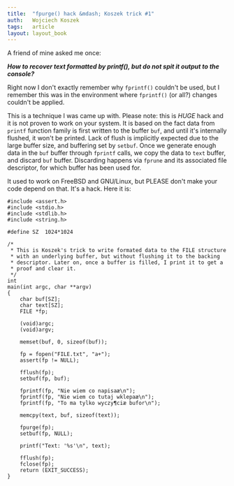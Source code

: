 ```yaml
---
title:	"fpurge() hack &mdash; Koszek trick #1"
auth:	Wojciech Koszek
tags:	article
layout: layout_book
---
```


A friend of mine asked me once:

***How to recover text formatted by printf(), but do not spit it
output to the console?***

Right now I don't exactly remember why `fprintf()` couldn't be used, but I
remember this was in the environment where `fprintf()` (or all?) changes
couldn't be applied.

This is a technique I was came up with. Please note: this is *HUGE* hack and
it is not proven to work on your system. It is based on the fact data from
`printf` function family is first written to the buffer `buf`, and until
it's internally flushed, it won't be printed. Lack of flush is implicitly
expected due to the large buffer size, and buffering set by `setbuf`. Once
we generate enough data in the `buf` buffer through `fprintf` calls, we copy
the data to `text` buffer, and discard `buf` buffer. Discarding happens via
`fprune` and its associated file descriptor, for which buffer has been used
for.

It used to work on FreeBSD and GNU/Linux, but PLEASE don't make your code
depend on that. It's a hack.  Here it is:

	#include <assert.h>
	#include <stdio.h>
	#include <stdlib.h>
	#include <string.h>

	#define	SZ	1024*1024

	/*
	 * This is Koszek's trick to write formated data to the FILE structure
	 * with an underlying buffer, but without flushing it to the backing
	 * descriptor. Later on, once a buffer is filled, I print it to get a
	 * proof and clear it.
	 */
	int
	main(int argc, char **argv)
	{
		char buf[SZ];
		char text[SZ];
		FILE *fp;

		(void)argc;
		(void)argv;

		memset(buf, 0, sizeof(buf));

		fp = fopen("FILE.txt", "a+");
		assert(fp != NULL);

		fflush(fp);
		setbuf(fp, buf);

		fprintf(fp, "Nie wiem co napisaæ\n");
		fprintf(fp, "Nie wiem co tutaj wklepaæ\n");
		fprintf(fp, "To ma tylko wyczy¶ciæ bufor\n");

		memcpy(text, buf, sizeof(text));

		fpurge(fp);
		setbuf(fp, NULL);

		printf("Text: '%s'\n", text);

		fflush(fp);
		fclose(fp);
		return (EXIT_SUCCESS);
	}
